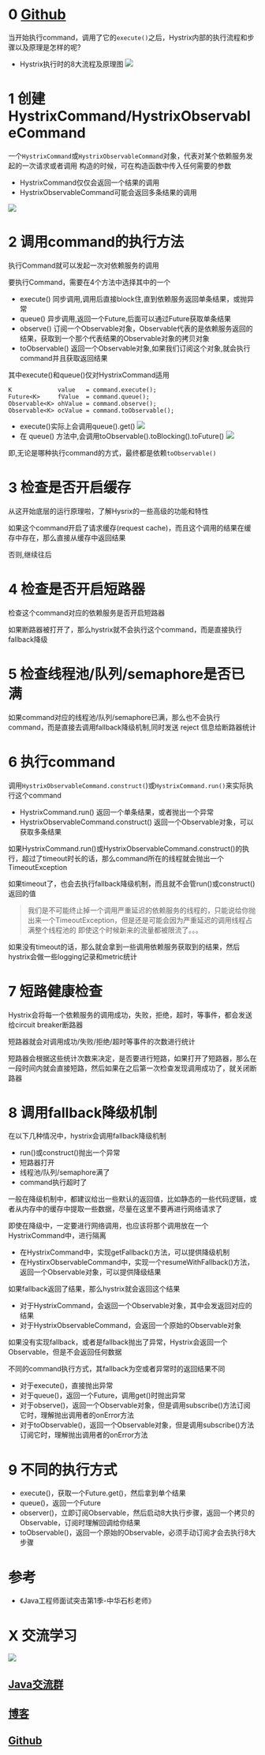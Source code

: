 # 0  [Github](https://github.com/Wasabi1234)

当开始执行command，调用了它的`execute()`之后，Hystrix内部的执行流程和步骤以及原理是怎样的呢?

- Hystrix执行时的8大流程及原理图
![](https://ask.qcloudimg.com/http-save/1752328/xjewau6djw.png)

# 1 创建HystrixCommand/HystrixObservableCommand

一个`HystrixCommand`或`HystrixObservableCommand`对象，代表对某个依赖服务发起的一次请求或者调用
构造的时候，可在构造函数中传入任何需要的参数
- HystrixCommand仅仅会返回一个结果的调用
- HystrixObservableCommand可能会返回多条结果的调用

![](https://ask.qcloudimg.com/http-save/1752328/z2tthcg6g2.png)

# 2 调用command的执行方法

执行Command就可以发起一次对依赖服务的调用

要执行Command，需要在4个方法中选择其中的一个

- execute()
同步调用,调用后直接block住,直到依赖服务返回单条结果，或抛异常
- queue()
异步调用,返回一个Future,后面可以通过Future获取单条结果
- observe()
订阅一个Observable对象，Observable代表的是依赖服务返回的结果，获取到一个那个代表结果的Observable对象的拷贝对象
- toObservable()
返回一个Observable对象,如果我们订阅这个对象,就会执行command并且获取返回结果

其中execute()和queue()仅对HystrixCommand适用

```
K             value   = command.execute();
Future<K>     fValue  = command.queue();
Observable<K> ohValue = command.observe();         
Observable<K> ocValue = command.toObservable();    
```

- execute()实际上会调用queue().get()
![](https://ask.qcloudimg.com/http-save/1752328/tsr619j124.png)
- 在 queue() 方法中,会调用toObservable().toBlocking().toFuture()
![](https://ask.qcloudimg.com/http-save/1752328/8lptkw6hu7.png)

即,无论是哪种执行command的方式，最终都是依赖`toObservable()`

# 3 检查是否开启缓存

从这开始底层的运行原理啦，了解Hysrix的一些高级的功能和特性

如果这个command开启了请求缓存(request cache)，而且这个调用的结果在缓存中存在，那么直接从缓存中返回结果

否则,继续往后

# 4 检查是否开启短路器

检查这个command对应的依赖服务是否开启短路器

如果断路器被打开了，那么hystrix就不会执行这个command，而是直接执行fallback降级

# 5 检查线程池/队列/semaphore是否已满

如果command对应的线程池/队列/semaphore已满，那么也不会执行command，而是直接去调用fallback降级机制,同时发送 reject 信息给断路器统计

# 6 执行command

调用`HystrixObservableCommand.construct(`)或`HystrixCommand.run()`来实际执行这个command

- HystrixCommand.run()
返回一个单条结果，或者抛出一个异常
- HystrixObservableCommand.construct()
返回一个Observable对象，可以获取多条结果

如果HystrixCommand.run()或HystrixObservableCommand.construct()的执行，超过了timeout时长的话，那么command所在的线程就会抛出一个TimeoutException

如果timeout了，也会去执行fallback降级机制，而且就不会管run()或construct()返回的值

> 我们是不可能终止掉一个调用严重延迟的依赖服务的线程的，只能说给你抛出来一个TimeoutException，但是还是可能会因为严重延迟的调用线程占满整个线程池的
> 即使这个时候新来的流量都被限流了。。。

如果没有timeout的话，那么就会拿到一些调用依赖服务获取到的结果，然后hystrix会做一些logging记录和metric统计

# 7 短路健康检查

Hystrix会将每一个依赖服务的调用成功，失败，拒绝，超时，等事件，都会发送给circuit breaker断路器

短路器就会对调用成功/失败/拒绝/超时等事件的次数进行统计

短路器会根据这些统计次数来决定，是否要进行短路，如果打开了短路器，那么在一段时间内就会直接短路，然后如果在之后第一次检查发现调用成功了，就关闭断路器

# 8 调用fallback降级机制

在以下几种情况中，hystrix会调用fallback降级机制

- run()或construct()抛出一个异常
- 短路器打开
- 线程池/队列/semaphore满了
- command执行超时了

一般在降级机制中，都建议给出一些默认的返回值，比如静态的一些代码逻辑，或者从内存中的缓存中提取一些数据，尽量在这里不要再进行网络请求了

即使在降级中，一定要进行网络调用，也应该将那个调用放在一个HystrixCommand中，进行隔离

- 在HystrixCommand中，实现getFallback()方法，可以提供降级机制
- 在HystirxObservableCommand中，实现一个resumeWithFallback()方法，返回一个Observable对象，可以提供降级结果

如果fallback返回了结果，那么hystrix就会返回这个结果

- 对于HystrixCommand，会返回一个Observable对象，其中会发返回对应的结果
- 对于HystrixObservableCommand，会返回一个原始的Observable对象

如果没有实现fallback，或者是fallback抛出了异常，Hystrix会返回一个Observable，但是不会返回任何数据

不同的command执行方式，其fallback为空或者异常时的返回结果不同

- 对于execute()，直接抛出异常
- 对于queue()，返回一个Future，调用get()时抛出异常
- 对于observe()，返回一个Observable对象，但是调用subscribe()方法订阅它时，理解抛出调用者的onError方法
- 对于toObservable()，返回一个Observable对象，但是调用subscribe()方法订阅它时，理解抛出调用者的onError方法

# 9 不同的执行方式

- execute()，获取一个Future.get()，然后拿到单个结果
- queue()，返回一个Future
- observer()，立即订阅Observable，然后启动8大执行步骤，返回一个拷贝的Observable，订阅时理解回调给你结果
- toObservable()，返回一个原始的Observable，必须手动订阅才会去执行8大步骤

# 参考

- 《Java工程师面试突击第1季-中华石杉老师》

# X 交流学习
![](https://img-blog.csdnimg.cn/20190504005601174.jpg)
## [Java交流群](https://jq.qq.com/?_wv=1027&k=5UB4P1T)
## [博客](https://blog.csdn.net/qq_33589510)

## [Github](https://github.com/Wasabi1234)
